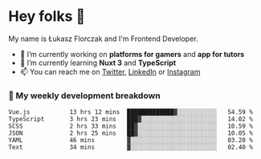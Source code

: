 # Hey folks 👋

My name is Łukasz Florczak and I'm Frontend Developer. 

- 🔭 I’m currently working on **platforms for gamers** and **app for tutors**
- 🌱 I’m currently learning **Nuxt 3** and **TypeScript**
- 📫 You can reach me on [Twitter](https://twitter.com/lukaszflorczak), [LinkedIn](https://pl.linkedin.com/in/lukasz-florczak) or [Instagram](https://instagram.com/lukaszflorczak)


### 🧮 My weekly development breakdown

<!--START_SECTION:waka-->

```text
Vue.js           13 hrs 12 mins  █████████████▓░░░░░░░░░░░   54.59 %
TypeScript       3 hrs 23 mins   ███▓░░░░░░░░░░░░░░░░░░░░░   14.02 %
SCSS             2 hrs 33 mins   ██▓░░░░░░░░░░░░░░░░░░░░░░   10.59 %
JSON             2 hrs 25 mins   ██▓░░░░░░░░░░░░░░░░░░░░░░   10.05 %
YAML             46 mins         ▓░░░░░░░░░░░░░░░░░░░░░░░░   03.20 %
Text             34 mins         ▓░░░░░░░░░░░░░░░░░░░░░░░░   02.40 %
```

<!--END_SECTION:waka-->

<!--
**lukaszflorczak/lukaszflorczak** is a ✨ _special_ ✨ repository because its `README.md` (this file) appears on your GitHub profile.

Here are some ideas to get you started:

- 🔭 I’m currently working on ...
- 🌱 I’m currently learning ...
- 👯 I’m looking to collaborate on ...
- 🤔 I’m looking for help with ...
- 💬 Ask me about ...
- 📫 How to reach me: ...
- 😄 Pronouns: ...
- ⚡ Fun fact: ...
-->

